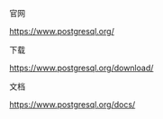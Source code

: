 官网

https://www.postgresql.org/

下载

https://www.postgresql.org/download/

文档

https://www.postgresql.org/docs/







